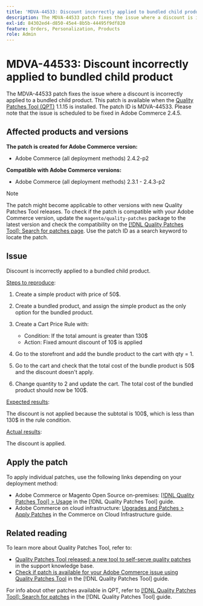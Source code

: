 ```yaml
---
title: 'MDVA-44533: Discount incorrectly applied to bundled child product'
description: The MDVA-44533 patch fixes the issue where a discount is incorrectly applied to a bundled child product. This patch is available when the [Quality Patches Tool (QPT)](https://experienceleague.adobe.com/en/docs/commerce-knowledge-base/kb/announcements/commerce-announcements/magento-quality-patches-released-new-tool-to-self-serve-quality-patches) 1.1.15 is installed. The patch ID is MDVA-44533. Please note that the issue is scheduled to be fixed in Adobe Commerce 2.4.5.
exl-id: 84302ed4-d850-45e4-8b5b-44495f9df820
feature: Orders, Personalization, Products
role: Admin
---
```

# MDVA-44533: Discount incorrectly applied to bundled child product

The MDVA-44533 patch fixes the issue where a discount is incorrectly applied to a bundled child product. This patch is available when the [Quality Patches Tool (QPT)](https://experienceleague.adobe.com/en/docs/commerce-knowledge-base/kb/announcements/commerce-announcements/magento-quality-patches-released-new-tool-to-self-serve-quality-patches) 1.1.15 is installed. The patch ID is MDVA-44533. Please note that the issue is scheduled to be fixed in Adobe Commerce 2.4.5.

## Affected products and versions

**The patch is created for Adobe Commerce version:**

* Adobe Commerce (all deployment methods) 2.4.2-p2

**Compatible with Adobe Commerce versions:**

* Adobe Commerce (all deployment methods) 2.3.1 - 2.4.3-p2

>[!NOTE]
>
>The patch might become applicable to other versions with new Quality Patches Tool releases. To check if the patch is compatible with your Adobe Commerce version, update the `magento/quality-patches` package to the latest version and check the compatibility on the [[!DNL Quality Patches Tool]: Search for patches page](https://experienceleague.adobe.com/en/docs/commerce-knowledge-base/kb/announcements/commerce-announcements/magento-quality-patches-released-new-tool-to-self-serve-quality-patches). Use the patch ID as a search keyword to locate the patch.

## Issue

Discount is incorrectly applied to a bundled child product.

<u>Steps to reproduce</u>:

1. Create a simple product with price of 50$.
1. Create a bundled product, and assign the simple product as the only option for the bundled product.
1. Create a Cart Price Rule with:

    * Condition: If the total amount is greater than 130$
    * Action: Fixed amount discount of 10$ is applied

1. Go to the storefront and add the bundle product to the cart with qty = 1.
1. Go to the cart and check that the total cost of the bundle product is 50$ and the discount doesn't apply.
1. Change quantity to 2 and update the cart. The total cost of the bundled product should now be 100$.

<u>Expected results</u>:

The discount is not applied because the subtotal is 100\$, which is less than 130\$ in the rule condition.

<u>Actual results</u>:

The discount is applied.

## Apply the patch

To apply individual patches, use the following links depending on your deployment method:

* Adobe Commerce or Magento Open Source on-premises: [[!DNL Quality Patches Tool] > Usage](/help/tools/quality-patches-tool/usage.md) in the [!DNL Quality Patches Tool] guide.
* Adobe Commerce on cloud infrastructure: [Upgrades and Patches > Apply Patches](https://experienceleague.adobe.com/docs/commerce-cloud-service/user-guide/develop/upgrade/apply-patches.html) in the Commerce on Cloud Infrastructure guide.

## Related reading

To learn more about Quality Patches Tool, refer to:

* [Quality Patches Tool released: a new tool to self-serve quality patches](https://experienceleague.adobe.com/en/docs/commerce-knowledge-base/kb/announcements/commerce-announcements/magento-quality-patches-released-new-tool-to-self-serve-quality-patches) in the support knowledge base.
* [Check if patch is available for your Adobe Commerce issue using Quality Patches Tool](/help/tools/quality-patches-tool/patches-available-in-qpt/check-patch-for-magento-issue-with-magento-quality-patches.md) in the [!DNL Quality Patches Tool] guide.

For info about other patches available in QPT, refer to [[!DNL Quality Patches Tool]: Search for patches](https://experienceleague.adobe.com/tools/commerce-quality-patches/index.html) in the [!DNL Quality Patches Tool] guide.

